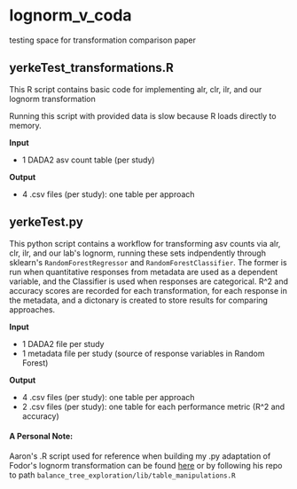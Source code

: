 # lognorm_v_coda
testing space for transformation comparison paper

## yerkeTest_transformations.R
This R script contains basic code for implementing alr, clr, ilr, and our lognorm transformation

Running this script with provided data is slow because R loads directly to memory.

**Input**

- 1 DADA2 asv count table (per study)

**Output**

- 4 .csv files (per study): one table per approach

## yerkeTest.py
This python script contains a workflow for transforming asv counts via alr, clr, ilr, and our lab's lognorm, running these sets indpendently through sklearn's `RandomForestRegressor` and `RandomForestClassifier`. The former is run when quantitative responses from metadata are used as a dependent variable, and the Classifier is used when responses are categorical. R^2 and accuracy scores are recorded for each transformation, for each response in the metadata, and a dictonary is created to store results for comparing approaches. 

**Input**

- 1 DADA2 file per study
- 1 metadata file per study (source of response variables in Random Forest)

**Output**

- 4 .csv files (per study): one table per approach
- 2 .csv files (per study): one table for each performance metric (R^2 and accuracy) 

#### A Personal Note:

Aaron's .R script used for reference when building my .py adaptation of Fodor's lognorm transformation can be found [here](https://github.com/palomnyk/balance_tree_exploration/blob/1420324b5c7a6c94cd95836835dca3e27f4d70db/lib/table_manipulations.R) or by following his repo to path `balance_tree_exploration/lib/table_manipulations.R`
